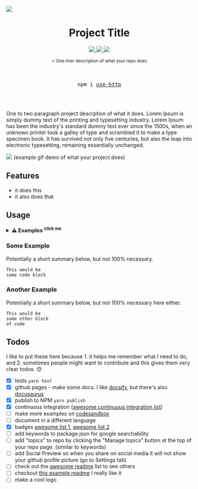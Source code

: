 <a href="http://use-http.com">
    <img src="https://github.com/alex-cory/use-http/raw/master/public/dog.png" />
</a>

<br/>

<p align="center">
  <h1 align="center">Project Title</h1>
</p>
<p align="center">
  <a href="#">
    <img src="https://img.shields.io/badge/ADD YOUR BADGES-HERE-GREEN.svg" />
  </a>
  <a href="https://github.com/boennemann/badges">
    <img src="https://img.shields.io/badge/BADGE LIST 1-1st BIGGEST-BLUE.svg" />
  </a>
  <a href="https://github.com/Naereen/badges">
    <img src="https://img.shields.io/badge/BADGE LIST 2-2nd BIGGEST-ORANGE.svg" />
  </a>
</p>

<div align="center"><sup>🔥 One liner description of what your repo does<sup></div>

<br/>
<br/>

<div align="center">
  <pre>npm i <a href="http://use-http.com">use-http</a></pre>
</div>

<br/>
<br/>

One to two paragraph project descrption of what it does. Lorem Ipsum is simply dummy text of the printing and typesetting industry. Lorem Ipsum has been the industry's standard dummy text ever since the 1500s, when an unknown printer took a galley of type and scrambled it to make a type specimen book. It has survived not only five centuries, but also the leap into electronic typesetting, remaining essentially unchanged.

[![](https://github.com/alex-cory/email-autocomplete-input/raw/master/public/email-autocomplete-input-validation.gif?raw=true)](#)
(example gif demo of what your project does)


Features
--------
- it does this
- it also does that

Usage
-----

<details><summary><b>⚠️ Examples <sup>click me</sup></b></summary>
  <ul>
    <li><b>as of now, codesandbox is best because it's so extensible</b></li>
    <li><a target="_blank" rel="noopener noreferrer" href='https://codesandbox.io/s/usefetch-in-nextjs-nn9fm'>useFetch + Next.js</a></li>
    <li><a target="_blank" rel="noopener noreferrer" href='https://codesandbox.io/embed/km04k9k9x5'>useFetch + create-react-app</a></li>
    <li><a target="_blank" rel="noopener noreferrer" href='https://codesandbox.io/s/useget-with-provider-c78w2'>useGet + < Provider /></a></li>
  </ul>
</details>

### Some Example
Potentially a short summary below, but not 100% necessary.
```
This would be
some code block
```

### Another Example
Potentially a short summary below, but not 100% necessary here either.
```
This would be
some other block
of code
```

Todos
-----
I like to put these here because 1. it helps me remember what I need to do, and 2. sometimes people might want to contribute and this gives them very clear todos. 😊
- [X] tests `yarn test`
- [X] github pages - make some docs. I like [docsify](https://docsify.js.org/#/quickstart), but there's also [docusaurus](https://github.com/facebook/docusaurus)
- [X] publish to NPM `yarn publish`
- [X] continuous integration ([awesome continuous integration list](https://github.com/ciandcd/awesome-ciandcd))
- [ ] make more examples on [codesandbox](codesandbox.io)
- [ ] document in a different language
- [X] badges [awesome list 1](https://github.com/boennemann/badges), [awesome list 2](https://github.com/Naereen/badges)
- [ ] add keywords to package.json for google searchability
- [ ] add "topics" to repo by clicking the "Manage topics" button at the top of your repo page. (similar to keywords)
- [ ] add Social Preview so when you share on social media it will not show your github profile picture (go to Settings tab)
- [ ] check out the [awesome readme](https://github.com/matiassingers/awesome-readme) list to see others
- [ ] checkout [this example readme](https://github.com/reframejs/reframe) I really like it
- [ ] make a cool logo
